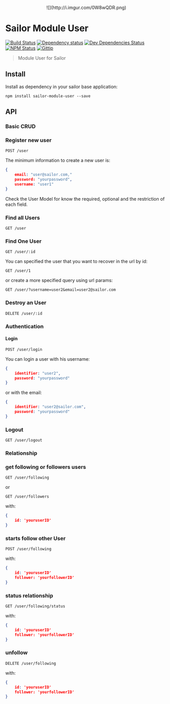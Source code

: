 <center>![](http://i.imgur.com/0W8wQDR.png)</center>

# Sailor Module User

[![Build Status](http://img.shields.io/travis/sailorjs/sailor-module-user/master.svg?style=flat)](https://travis-ci.org/sailorjs/sailor-module-user)
[![Dependency status](http://img.shields.io/david/sailorjs/sailor-module-user.svg?style=flat)](https://david-dm.org/Kikobeats/sailor-module-user)
[![Dev Dependencies Status](http://img.shields.io/david/dev/sailorjs/sailor-module-user.svg?style=flat)](https://david-dm.org/Kikobeats/sailor-module-user#info=devDependencies)
[![NPM Status](http://img.shields.io/npm/dm/sailor-module-user.svg?style=flat)](https://www.npmjs.org/package/sailor-module-user)
[![Gittip](http://img.shields.io/gittip/Kikobeats.svg?style=flat)](https://www.gittip.com/Kikobeats/)

> Module User for Sailor

## Install

Install as dependency in your sailor base application:

```
npm install sailor-module-user --save
```



## API

### Basic CRUD

### Register new user

```
POST /user
```

The minimum information to create a new user is:

```json
{
	email: "user@sailor.com,"
	password: "yourpassword",
	username: "user1"
}
```

Check the User Model for know the required, optional and the restriction of each field.

### Find all Users

```
GET /user
```

### Find One User

```
GET /user/:id
```

You can specified the user that you want to recover in the url by id:

```
GET /user/1
```

or create a more specified query using url params:

```
GET /user/?username=user2&email=user2@sailor.com
```

### Destroy an User

```
DELETE /user/:id
```

### Authentication

#### Login 

```
POST /user/login
```

You can login a user with his username:

```json
{
	identifier: "user2",
	password: "yourpassword"
}
```


or with the email:


```json
{
	identifier: "user2@sailor.com",
	password: "yourpassword"
}
```

### Logout

```
GET /user/logout
```


### Relationship


### get following or followers users

```
GET /user/following
```

or

```
GET /user/followers
```

with:

```json
{
	id: 'youruserID'}
```

### starts follow other User

```
POST /user/following
```

with:

```json
{
	id: 'youruserID'
	follower: 'yourfollowerID'}
```

### status relationship

```
GET /user/following/status
```

with:

```json
{
	id: 'youruserID'
	follower: 'yourfollowerID'}
```

### unfollow

```
DELETE /user/following
```

with:

```json
{
	id: 'youruserID'
	follower: 'yourfollowerID'}
```